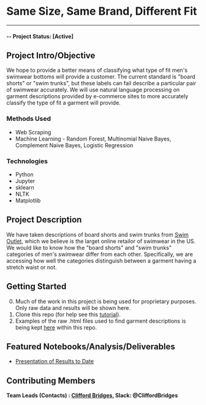 # Same Size, Same Brand, Different Fit

---

#### -- Project Status: [Active]

## Project Intro/Objective
We hope to provide a better means of classifying  what type of fit men's swimwear bottoms will provide a customer. 
The current standard is "board shorts" or "swim trunks", but these labels can fail describe a particular pair of swimwear accurately. 
We will use natural language processing on garment descriptions provided by e-commerce sites to more accurately classify the type of fit a garment will provide.

### Methods Used
* Web Scraping
* Machine Learning - Random Forest, Multinomial Naive Bayes, Complement Naive Bayes, Logistic Regression

### Technologies
* Python
* Jupyter
* sklearn
* NLTK
* Matplotlib

## Project Description
We have taken descriptions of board shorts and swim trunks from [Swim Outlet](https://www.swimoutlet.com/), which we believe is the larget online retailor of swimwear in the US. 
We would like to know how the "board shorts" and "swim trunks" categories of men's swimwear differ from each other. 
Specifically, we are accessing how well the categories distinguish between a garment having a stretch waist or not. 

## Getting Started
0. Much of the work in this project is being used for proprietary purposes. Only raw data and results will be shown here.
1. Clone this repo (for help see this [tutorial](https://help.github.com/articles/cloning-a-repository/)).
2. Examples of the raw .html files used to find garment descriptions is being kept [here](https://github.com/CliffordBridges/swimwear-descriptions-for-men/blob/master/data/raw/Rhythm_Honolulu_Beach_Short.html) within this repo.

## Featured Notebooks/Analysis/Deliverables
* [Presentation of Results to Date](https://github.com/CliffordBridges/swimwear-descriptions-for-men/blob/master/results/presentation/presentation.pdf)

## Contributing Members

**Team Leads (Contacts) : [Clifford Bridges](https://github.com/CliffordBridges), Slack: @CliffordBridges**
